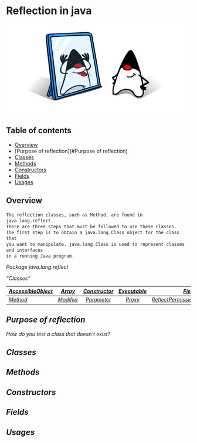 # Reflection in java  ![java reflection](src/main/resources/img.png)

## Table of contents


* [Overview](#overview)
* [Purpose of reflection](#Purpose of reflection)
* [Classes](#classes)
* [Methods](#methods)
* [Constructors](#constructors)
* [Fields](#fields)
* [Usages](#usages)



## Overview
```
The reflection classes, such as Method, are found in java.lang.reflect. 
There are three steps that must be followed to use these classes. 
The first step is to obtain a java.lang.Class object for the class that 
you want to manipulate. java.lang.Class is used to represent classes and interfaces 
in a running Java program.
```
<i>Package java.lang.reflect

<q>Classes

| [AccessibleObject](https://docs.oracle.com/javase/8/docs/api/java/lang/reflect/AccessibleObject.html) |    [Array](https://docs.oracle.com/javase/8/docs/api/java/lang/reflect/Array.html)    | [Constructor](https://docs.oracle.com/javase/8/docs/api/java/lang/reflect/Constructor.html) | [Executable](https://docs.oracle.com/javase/8/docs/api/java/lang/reflect/Executable.html) |[Field](https://docs.oracle.com/javase/8/docs/api/java/lang/reflect/Field.html) |
|-------------------------------------------------------------------------------------------------------|:-------------------------------------------------------------------------------------:|:-------------------------------------------------------------------------------------------:|:-----------------------------------------------------------------------------------------:|--------------------------------------------------------------------------------------------------------:|
| [Method](https://docs.oracle.com/javase/8/docs/api/java/lang/reflect/Method.html)                     | [Modifier](https://docs.oracle.com/javase/8/docs/api/java/lang/reflect/Modifier.html) |   [Parameter](https://docs.oracle.com/javase/8/docs/api/java/lang/reflect/Parameter.html)   |      [Proxy](https://docs.oracle.com/javase/8/docs/api/java/lang/reflect/Proxy.html)      | [ReflectPermission](https://docs.oracle.com/javase/8/docs/api/java/lang/reflect/ReflectPermission.html) |



## Purpose of reflection
How do you test a class that doesn't exist?



## Classes



## Methods




## Constructors




## Fields




## Usages
